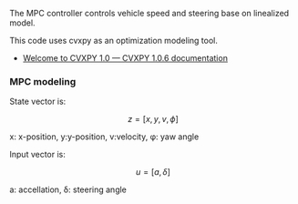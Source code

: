 The MPC controller controls vehicle speed and steering base on linealized model.

This code uses cvxpy as an optimization modeling tool.
- [Welcome to CVXPY 1\.0 — CVXPY 1\.0\.6 documentation](http://www.cvxpy.org/)

### MPC modeling

State vector is:

$$ z = [x, y, v,\phi]$$

x: x-position, y:y-position, v:velocity, φ: yaw angle

Input vector is:

$$ u = [a, \delta]$$

a: accellation, δ: steering angle
